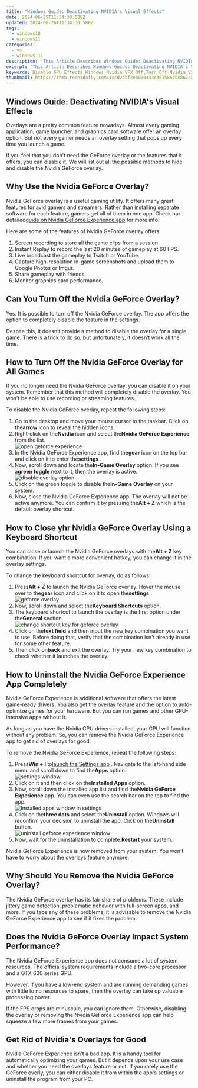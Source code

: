 ```yaml
---
title: "Windows Guide: Deactivating NVIDIA's Visual Effects"
date: 2024-06-25T11:34:30.588Z
updated: 2024-06-26T11:34:30.588Z
tags:
  - windows10
  - windows11
categories:
  - os
  - windows 11
description: "This Article Describes Windows Guide: Deactivating NVIDIA's Visual Effects"
excerpt: "This Article Describes Windows Guide: Deactivating NVIDIA's Visual Effects"
keywords: Disable GPU Effects,Windows Nvidia VFX Off,Turn Off Nvidia Visuals,Deactivate NVIDIA Graphics,Ditch Nvidia Graphics Effects,Remove GPU Enhancements,Switch Away NVidia VFX
thumbnail: https://thmb.techidaily.com/1ccd2dbf2e6000433c361586dbc867e80efe1088f86d15f3203e5baee21b7684.jpg
---
```


## Windows Guide: Deactivating NVIDIA's Visual Effects

 Overlays are a pretty common feature nowadays. Almost every gaming application, game launcher, and graphics card software offer an overlay option. But not every gamer needs an overlay setting that pops up every time you launch a game.

 If you feel that you don't need the GeForce overlay or the features that it offers, you can disable it. We will list out all the possible methods to hide and disable the Nvidia GeForce overlay.

## Why Use the Nvidia GeForce Overlay?

 Nvidia GeForce overlay is a useful gaming utility. It offers many great features for avid gamers and streamers. Rather than installing separate software for each feature, gamers get all of them in one app. Check our detailed[guide on Nvidia GeForce Experience app](https://www.makeuseof.com/tag/geforce-experience-use-si/) for more info.

Here are some of the features of Nvidia GeForce overlay offers:

1. Screen recording to store all the game clips from a session.
2. Instant Replay to record the last 20 minutes of gameplay at 60 FPS.
3. Live broadcast the gameplay to Twitch or YouTube.
4. Capture high-resolution in-game screenshots and upload them to Google Photos or Imgur.
5. Share gameplay with friends.
6. Monitor graphics card performance.

## Can You Turn Off the Nvidia GeForce Overlay?

 Yes. It is possible to turn off the Nvidia GeForce overlay. The app offers the option to completely disable the feature in the settings.

 Despite this, it doesn’t provide a method to disable the overlay for a single game. There is a trick to do so, but unfortunately, it doesn’t work all the time.

## How to Turn Off the Nvidia GeForce Overlay for All Games

 If you no longer need the Nvidia GeForce overlay, you can disable it on your system. Remember that this method will completely disable the overlay. You won't be able to use recording or streaming features.

To disable the Nvidia GeForce overlay, repeat the following steps:

1. Go to the desktop and move your mouse cursor to the taskbar. Click on the**arrow** icon to reveal the hidden icons.
2. Right-click on the**Nvidia** icon and select the**Nvidia GeForce Experience** from the list.  
![open geforce experience](https://static1.makeuseofimages.com/wordpress/wp-content/uploads/2022/06/disable-overlays-1.jpg)
3. In the Nvidia GeForce Experience app, find the**gear** icon on the top bar and click on it to enter the**settings** .
4. Now, scroll down and locate the**In-Game Overlay** option. If you see a**green toggle** next to it, then the overlay is active.  
![disable overlay option](https://static1.makeuseofimages.com/wordpress/wp-content/uploads/2022/06/disable-overlays-2.jpg)
5. Click on the green toggle to disable the**In-Game Overlay** on your system.
6. Now, close the Nvidia GeForce Experience app. The overlay will not be active anymore. You can confirm it by pressing the**Alt + Z** which is the default overlay shortcut.

## How to Close yhr Nvidia GeForce Overlay Using a Keyboard Shortcut

 You can close or launch the Nvidia GeForce overlays with the**Alt + Z** key combination. If you want a more convenient hotkey, you can change it in the overlay settings.

To change the keyboard shortcut for overlay, do as follows:

1. Press**Alt + Z** to launch the Nvidia GeForce overlay. Hover the mouse over to the**gear** icon and click on it to open the**settings** .  
![geforce overlay](https://static1.makeuseofimages.com/wordpress/wp-content/uploads/2022/06/change-shortcut-key-1.jpg)
2. Now, scroll down and select the**Keyboard Shortcuts** option.
3. The keyboard shortcut to launch the overlay is the first option under the**General** section.  
![change shortcut key for geforce overlay](https://static1.makeuseofimages.com/wordpress/wp-content/uploads/2022/06/change-shortcut-key-2.jpg)
4. Click on the**text field** and then input the new key combination you want to use. Before doing that, verify that the combination isn't already in use for some other feature.
5. Then click on**back** and exit the overlay. Try your new key combination to check whether it launches the overlay.

## How to Uninstall the Nvidia GeForce Experience App Completely

 Nvidia GeForce Experience is additional software that offers the latest game-ready drivers. You also get the overlay feature and the option to auto-optimize games for your hardware. But you can run games and other GPU-intensive apps without it.

 As long as you have the Nvidia GPU drivers installed, your GPU will function without any problem. So, you can remove the Nvidia GeForce Experience app to get rid of overlays for good.

To remove the Nvidia GeForce Experience, repeat the following steps:

1. Press**Win + I** to[launch the Settings app](https://www.makeuseof.com/windows-ways-to-open-system-settings/) . Navigate to the left-hand side menu and scroll down to find the**Apps** option.  
![settings window](https://static1.makeuseofimages.com/wordpress/wp-content/uploads/2022/06/uninstall-geforce-experience-1.jpg)
2. Click on it and then click on the**Installed Apps** option.
3. Now, scroll down the installed app list and find the**Nvidia GeForce Experience** app. You can even use the search bar on the top to find the app.  
![Installed apps window in settings](https://static1.makeuseofimages.com/wordpress/wp-content/uploads/2022/06/uninstall-geforce-experience-2.jpg)
4. Click on the**three dots** and select the**Uninstall** option. Windows will reconfirm your decision to uninstall the app. Click on the**Uninstall** button.  
![uninstall geforce experience window](https://static1.makeuseofimages.com/wordpress/wp-content/uploads/2022/06/uninstall-geforce-experience-3.jpg)
5. Now, wait for the uninstallation to complete.**Restart** your system.

 Nvidia GeForce Experience is now removed from your system. You won't have to worry about the overlays feature anymore.

## Why Should You Remove the Nvidia GeForce Overlay?

 The Nvidia GeForce overlay has its fair share of problems. These include jittery game detection, problematic behavior with full-screen apps, and more. If you face any of these problems, it is advisable to remove the Nvidia GeForce Experience app to see if it fixes the problem.

## Does the Nvidia GeForce Overlay Impact System Performance?

 The Nvidia GeForce Experience app does not consume a lot of system resources. The official system requirements include a two-core processor and a GTX 600 series GPU.

 However, if you have a low-end system and are running demanding games with little to no resources to spare, then the overlay can take up valuable processing power.

 If the FPS drops are minuscule, you can ignore them. Otherwise, disabling the overlay or removing the Nvidia GeForce Experience app can help squeeze a few more frames from your games.

## Get Rid of Nvidia's Overlays for Good

 Nvidia GeForce Experience isn't a bad app. It is a handy tool for automatically optimizing your games. But it depends upon your use case and whether you need the overlays feature or not. If you rarely use the GeForce overly, you can either disable it from within the app's settings or uninstall the program from your PC.


<ins class="adsbygoogle"
     style="display:block"
     data-ad-format="autorelaxed"
     data-ad-client="ca-pub-7571918770474297"
     data-ad-slot="1223367746"></ins>



<ins class="adsbygoogle"
     style="display:block"
     data-ad-client="ca-pub-7571918770474297"
     data-ad-slot="8358498916"
     data-ad-format="auto"
     data-full-width-responsive="true"></ins>


